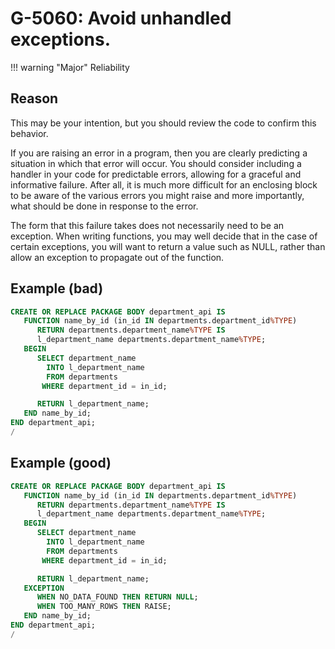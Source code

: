 # G-5060: Avoid unhandled exceptions.

!!! warning "Major"
    Reliability

## Reason

This may be your intention, but you should review the code to confirm this behavior. 

If you are raising an error in a program, then you are clearly predicting a situation in which that error will occur. You should consider including a handler in your code for predictable errors, allowing for a graceful and informative failure. After all, it is much more difficult for an enclosing block to be aware of the various errors you might raise and more importantly, what should be done in response to the error. 

The form that this failure takes does not necessarily need to be an exception. When writing functions, you may well decide that in the case of certain exceptions, you will want to return a value such as NULL, rather than allow an exception to propagate out of the function. 

## Example (bad)

``` sql
CREATE OR REPLACE PACKAGE BODY department_api IS
   FUNCTION name_by_id (in_id IN departments.department_id%TYPE) 
      RETURN departments.department_name%TYPE IS
      l_department_name departments.department_name%TYPE;
   BEGIN
      SELECT department_name
        INTO l_department_name
        FROM departments
       WHERE department_id = in_id;

      RETURN l_department_name;   
   END name_by_id;
END department_api;
/
```

## Example (good)

``` sql
CREATE OR REPLACE PACKAGE BODY department_api IS
   FUNCTION name_by_id (in_id IN departments.department_id%TYPE) 
      RETURN departments.department_name%TYPE IS
      l_department_name departments.department_name%TYPE;
   BEGIN
      SELECT department_name
        INTO l_department_name
        FROM departments
       WHERE department_id = in_id;

      RETURN l_department_name;  
   EXCEPTION
      WHEN NO_DATA_FOUND THEN RETURN NULL;
      WHEN TOO_MANY_ROWS THEN RAISE;
   END name_by_id;
END department_api;
/
```